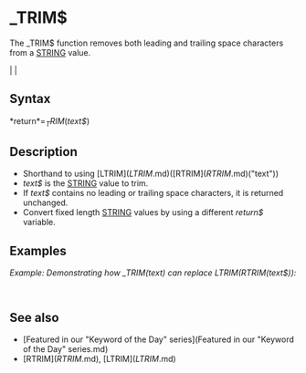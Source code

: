# _TRIM$

The _TRIM$ function removes both leading and trailing space characters from a [STRING](STRING.md) value.

  

|  |

## Syntax

*return$* = _TRIM$(*text$*)
  

## Description

* Shorthand to using [LTRIM$](LTRIM$.md)([RTRIM$](RTRIM$.md)("text"))
* *text$* is the [STRING](STRING.md) value to trim.
* If *text$* contains no leading or trailing space characters, it is returned unchanged.
* Convert fixed length [STRING](STRING.md) values by using a different *return$* variable.

  

## Examples

*Example: Demonstrating how _TRIM$(text$) can replace LTRIM$(RTRIM$(text$)):*

``` text$ = [SPACE$](SPACE$.md)(10) + "some text" + [SPACE$](SPACE$.md)(10) [PRINT](PRINT.md) "[" + text$ + "]" [PRINT](PRINT.md) "[" + [RTRIM$](" + [RTRIM$.md)(text$) + "]" [PRINT](PRINT.md) "[" + [LTRIM$](" + [LTRIM$.md)(text$) + "]" [PRINT](PRINT.md) "[" + [LTRIM$](" + [LTRIM$.md)([RTRIM$](RTRIM$.md)(text$)) + "]" [PRINT](PRINT.md) "[" + _TRIM$(text$) + "]"  
```

``` [          some text          ] [          some text] [some text          ] [some text] [some text]  
```

  

## See also

* [Featured in our "Keyword of the Day" series](Featured in our "Keyword of the Day" series.md)
* [RTRIM$](RTRIM$.md), [LTRIM$](LTRIM$.md)

  
